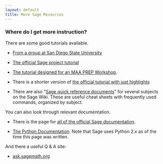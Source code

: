 ```yaml
---
layout: default
title: More Sage Resources
---
```


### Where do I get more instruction?

There are some good tutorials available.

* [From a group at San Diego State University](http://www-rohan.sdsu.edu/~mosulliv/Courses/sdsu-sage-tutorial/index.html)

* [The official Sage project tutorial](http://www.sagemath.org/doc/tutorial)

* [The tutorial designed for an MAA PREP Workshop](http://sagemath.org/doc/prep/index.html).

* There is a shorter version of [the official tutorial with just highlights](http://www.sagemath.org/doc/tutorial/tour.html?highlight)

* There are also "[Sage quick reference documents][quick]" for several subjects on the Sage Wiki. These are useful cheat sheets with frequently used commands, organized by subject.

[quick]: http://wiki.sagemath.org/quickref


You can also look through relevant documentation.

* There is the page for [all of the official Sage documentation](http://www.sagemath.org/doc/index.html).

* [The Python Documentation](http://docs.python.org/2/). Note that Sage uses Python 2.x as of the time this page was written.

And there a useful Q & A site:

* [ask.sagemath.org](http://ask.sagemath.org/questions/)

<p><br /></p>
